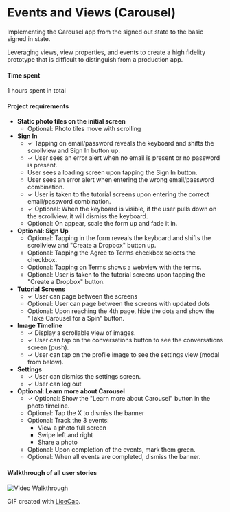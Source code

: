 # Events and Views (Carousel)
Implementing the Carousel app from the signed out state to the basic signed in state.

Leveraging views, view properties, and events to create a high fidelity prototype that is difficult to distinguish from a production app.

#### Time spent
1 hours spent in total

#### Project requirements
 * **Static photo tiles on the initial screen**
 	* Optional: Photo tiles move with scrolling
 * **Sign In**
 	* ✓ Tapping on email/password reveals the keyboard and shifts the scrollview and Sign In button up.
 	* ✓ User sees an error alert when no email is present or no password is present.
 	* User sees a loading screen upon tapping the Sign In button.
 	* User sees an error alert when entering the wrong email/password combination.
 	* ✓ User is taken to the tutorial screens upon entering the correct email/password combination.
 	* ✓ Optional: When the keyboard is visible, if the user pulls down on the scrollview, it will dismiss the keyboard.
 	* Optional: On appear, scale the form up and fade it in.
 * **Optional: Sign Up**
 	* Optional: Tapping in the form reveals the keyboard and shifts the scrollview and "Create a Dropbox" button up.
 	* Optional: Tapping the Agree to Terms checkbox selects the checkbox.
 	* Optional: Tapping on Terms shows a webview with the terms.
 	* Optional: User is taken to the tutorial screens upon tapping the "Create a Dropbox" button.
 * **Tutorial Screens**
 	* ✓ User can page between the screens
 	* Optional: User can page between the screens with updated dots
 	* Optional: Upon reaching the 4th page, hide the dots and show the "Take Carousel for a Spin" button.
 * **Image Timeline**
 	* ✓ Display a scrollable view of images.
 	* ✓ User can tap on the conversations button to see the conversations screen (push).
 	* ✓ User can tap on the profile image to see the settings view (modal from below).
 * **Settings**
 	* ✓ User can dismiss the settings screen.
 	* ✓ User can log out
 * **Optional: Learn more about Carousel**
	 * ✓ Optional: Show the "Learn more about Carousel" button in the photo timeline.
	 * Optional: Tap the X to dismiss the banner
	 * Optional: Track the 3 events:
 		* View a photo full screen
 		* Swipe left and right
 		* Share a photo
	 * Optional: Upon completion of the events, mark them green.
	 * Optional: When all events are completed, dismiss the banner.

#### Walkthrough of all user stories

![Video Walkthrough](filename.gif)

GIF created with [LiceCap](http://www.cockos.com/licecap/).
